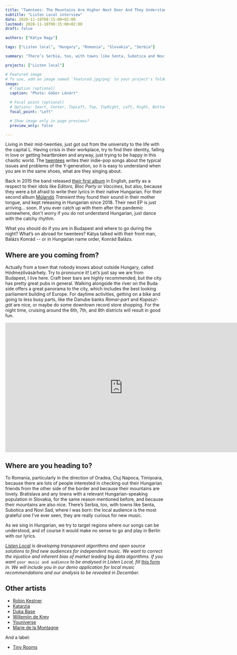 ```yaml
---
title: "Twentees: The Mountains Are Higher Next Door And They Understand Our Lyrics"
subtitle: "Listen Local interview"
date: 2020-11-18T08:15:00+02:00
lastmod: 2020-11-18T08:15:00+02:00
draft: false

authors: ["Kátya Nagy"]

tags: ["Listen local", "Hungary", "Romania", "Slovakia", "Serbia"]

summary: "There’s Serbia, too, with towns like Senta, Subotica and Novi Sad, where the local audience is the most grateful. As we sing in Hungarian, we try to target regions where our songs can be understood."

projects: ["Listen local"]

# Featured image
# To use, add an image named `featured.jpg/png` to your project's folder. 
image:
  # Caption (optional)
  caption: "Photo: Gábor Lénárt"

  # Focal point (optional)
  # Options: Smart, Center, TopLeft, Top, TopRight, Left, Right, BottomLeft, Bottom, BottomRight
  focal_point: "Left"

  # Show image only in page previews?
  preview_only: false

---
```


Living in their mid-twenties, just got out from the university to the life with the capital L. Having crisis in their workplace, try to find their identity, falling in love or getting heartbroken and anyway, just trying to be happy in this chaotic world. The [twentees](https://twentees.bandcamp.com/) writes their indie-pop songs about the typical issues and problems of the Y-generation, so it is easy to understand when you are in the same shoes, what are they singing about. 

Back in 2015 the band released [their first album](https://twentees.bandcamp.com/album/sing-dance-cry) in English, partly as a respect to their idols like *Editors,* *Bloc Party* or *Vaccines*, but also, because they were a bit afraid to write their lyrics in their native Hungarian. For their second album [Múlandó](https://twentees.bandcamp.com/album/m-land) *Transient* 
they found their sound in their mother tongue, and kept releasing in Hungarian since 2018. Their next EP is just arriving... soon. If you ever catch up with them after the pandemic somewhere, don't worry if you do not understand Hungarian, just dance with the catchy rhythm. 

What you should do if you are in Budapest and where to go during the night? What’s on abroad for twentees? Kátya talked with their front man, Balázs Konrád -- or in Hungarian name order, Konrád Balázs.

## Where are you coming from?

Actually from a town that nobody knows about outside Hungary, called Hódmezővásárhely. Try to pronounce it! Let’s just say we are from Budapest, I live here. Craft beer bars are highly recommended, but the city has pretty great pubs in general. Walking alongside the river on the Buda side offers a great panorama to the city, which includes the best looking parliament building of Europe. For daytime activities, getting on a bike and going to less busy parts, like the Danube banks *Római-part* and *Kopaszi-gát* are nice, or maybe do some downtown record store shopping. For the night time, cruising around the 6th, 7th, and 8th districts will result in good fun.

<iframe width="740" height="410" src="https://www.youtube.com/embed/ncAHqleHLX4" frameborder="0" allow="accelerometer; autoplay; clipboard-write; encrypted-media; gyroscope; picture-in-picture" allowfullscreen></iframe>

## Where are you heading to? 

To Romania, particularly in the direction of Oradea, Cluj Napoca, Timișoara, because there are lots of people interested in checking out their Hungarian friends from the other side of the border and because their mountains are lovely. Bratislava and any towns with a relevant Hungarian-speaking population in Slovakia, for the same reason mentioned before, and because their mountains are also nice. There’s Serbia, too, with towns like Senta, Subotica and Novi Sad, where I was born: the local audience is the most grateful one I’ve ever seen, they are really curious for new music. 

As we sing in Hungarian, we try to target regions where our songs can be understood, and of course it would make no sense to go and play in Berlin with our lyrics.

*[Listen Local](https://dataandlyrics.com/tag/listen-local/) is developing transparent algorithms and open source solutions to find new audiences for independent music. We want to correct the injustice and inherent bias of market leading big data algorithms. If you want* `your music and audience` *to be analysed in Listen Local, fill* [this form](https://www.surveymonkey.com/r/ll_collector_2020) *in. We will include you in our demo application for local music recommendations and our analysis to be revealed in December.*

## Other artists

- [Robin Kestner](https://dataandlyrics.com/post/2020-11-11-listen-local-robin-kester/)
- [Katarzia](https://dataandlyrics.com/post/2020-11-25-katarzia/)
- [Duka Base](https://dataandlyrics.com/post/2020-10-28-duka-mission/)
- [Willemijn de Krey](https://dataandlyrics.com/post/2021-04-04-wdekrey/)
- [Youniverse](https://dataandlyrics.com/post/2020-11-30-youniverse/)
- [Marie de la Montagne](https://dataandlyrics.com/post/2021-07-15-marie_de_la_montagne/)

And a label:
- [Tiny Rooms](https://dataandlyrics.com/post/2020-12-14-tinyrooms/)